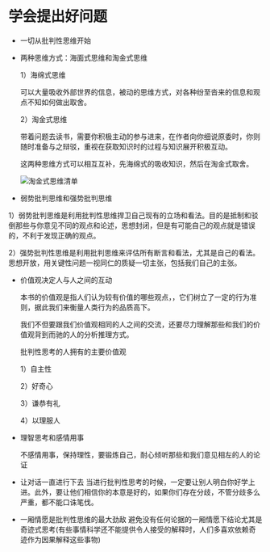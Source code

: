 # 学会提出好问题

* 一切从批判性思维开始

* 两种思维方式：海面式思维和淘金式思维

    1）海绵式思维

    可以大量吸收外部世界的信息，被动的思维方式，对各种纷至沓来的信息和观点不知如何做出取舍。

    2）淘金式思维

    带着问题去读书，需要你积极主动的参与进来，在作者向你细说原委时，你则随时准备与之辩驳，重视在获取知识时的过程与知识展开积极互动。

    这两种思维方式可以相互互补，先海绵式的吸收知识，然后在淘金式取舍。

    ![淘金式思维清单](https://github.com/lizj3624/mynote/blob/master/reading-notes/pictures/%E6%B7%98%E9%87%91%E5%BC%8F%E6%80%9D%E7%BB%B4%E6%B8%85%E5%8D%95.png)

* 弱势批判思维和强势批判思维

1）弱势批判思维是利用批判性思维捍卫自己现有的立场和看法。目的是抵制和驳倒那些与你意见不同的观点和论述，思想封闭，但是有可能自己的观点就是错误的，不利于发现正确的观点。

2）强势批判性思维是利用批判思维来评估所有断言和看法，尤其是自己的看法。思想开放，用关键性问题一视同仁的质疑一切主张，包括我们自己的主张。

* 价值观决定人与人之间的互动

    本书的价值观是指人们认为较有价值的哪些观点，，它们树立了一定的行为准则，据此我们来衡量人类行为的品质高下。

    我们不但要跟我们价值观相同的人之间的交流，还要尽力理解那些和我们的价值观背到而驰的人的分析推理方式。

    批判性思考的人拥有的主要价值观

    1）自主性

    2）好奇心

    3）谦恭有礼

    4）以理服人

* 理智思考和感情用事

    不感情用事，保持理性，要锻炼自己，耐心倾听那些和我们意见相左的人的论证    

* 让对话一直进行下去
    当进行批判性思考的时候，一定要让别人明白你好学上进。此外，要让他们相信你的本意是好的，如果你们存在分歧，不管分歧多么严重，都不能口诛笔伐。

* 一厢情愿是批判性思维的最大劲敌
    避免没有任何论据的一厢情愿下结论尤其是奇迹式思考(有些事情科学还不能提供令人接受的解释时，人们多喜欢依赖奇迹作为因果解释这些事物)


